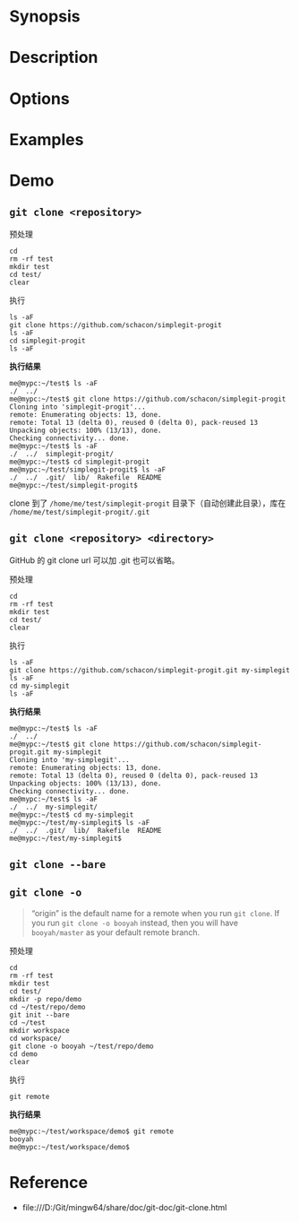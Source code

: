 # Synopsis


# Description


# Options


# Examples


# Demo
## `git clone <repository>`
预处理

    cd
    rm -rf test
    mkdir test
    cd test/
    clear

执行

    ls -aF
    git clone https://github.com/schacon/simplegit-progit
    ls -aF
    cd simplegit-progit
    ls -aF

**执行结果**

    me@mypc:~/test$ ls -aF
    ./  ../
    me@mypc:~/test$ git clone https://github.com/schacon/simplegit-progit
    Cloning into 'simplegit-progit'...
    remote: Enumerating objects: 13, done.
    remote: Total 13 (delta 0), reused 0 (delta 0), pack-reused 13
    Unpacking objects: 100% (13/13), done.
    Checking connectivity... done.
    me@mypc:~/test$ ls -aF
    ./  ../  simplegit-progit/
    me@mypc:~/test$ cd simplegit-progit
    me@mypc:~/test/simplegit-progit$ ls -aF
    ./  ../  .git/  lib/  Rakefile  README
    me@mypc:~/test/simplegit-progit$ 

clone 到了 `/home/me/test/simplegit-progit` 目录下（自动创建此目录），库在 `/home/me/test/simplegit-progit/.git`


## `git clone <repository> <directory>`
GitHub 的 git clone url 可以加 .git 也可以省略。

预处理

    cd
    rm -rf test
    mkdir test
    cd test/
    clear

执行

    ls -aF
    git clone https://github.com/schacon/simplegit-progit.git my-simplegit
    ls -aF
    cd my-simplegit
    ls -aF

**执行结果**

    me@mypc:~/test$ ls -aF
    ./  ../
    me@mypc:~/test$ git clone https://github.com/schacon/simplegit-progit.git my-simplegit
    Cloning into 'my-simplegit'...
    remote: Enumerating objects: 13, done.
    remote: Total 13 (delta 0), reused 0 (delta 0), pack-reused 13
    Unpacking objects: 100% (13/13), done.
    Checking connectivity... done.
    me@mypc:~/test$ ls -aF
    ./  ../  my-simplegit/
    me@mypc:~/test$ cd my-simplegit
    me@mypc:~/test/my-simplegit$ ls -aF
    ./  ../  .git/  lib/  Rakefile  README
    me@mypc:~/test/my-simplegit$ 


## `git clone --bare`


## `git clone -o`
> “origin” is the default name for a remote when you run `git clone`. If you run `git clone -o booyah` instead, then you will have `booyah/master` as your default remote branch.

预处理

    cd
    rm -rf test
    mkdir test
    cd test/
    mkdir -p repo/demo
    cd ~/test/repo/demo
    git init --bare
    cd ~/test
    mkdir workspace
    cd workspace/
    git clone -o booyah ~/test/repo/demo
    cd demo
    clear

执行

    git remote

**执行结果**

    me@mypc:~/test/workspace/demo$ git remote
    booyah
    me@mypc:~/test/workspace/demo$ 


# Reference
- file:///D:/Git/mingw64/share/doc/git-doc/git-clone.html
